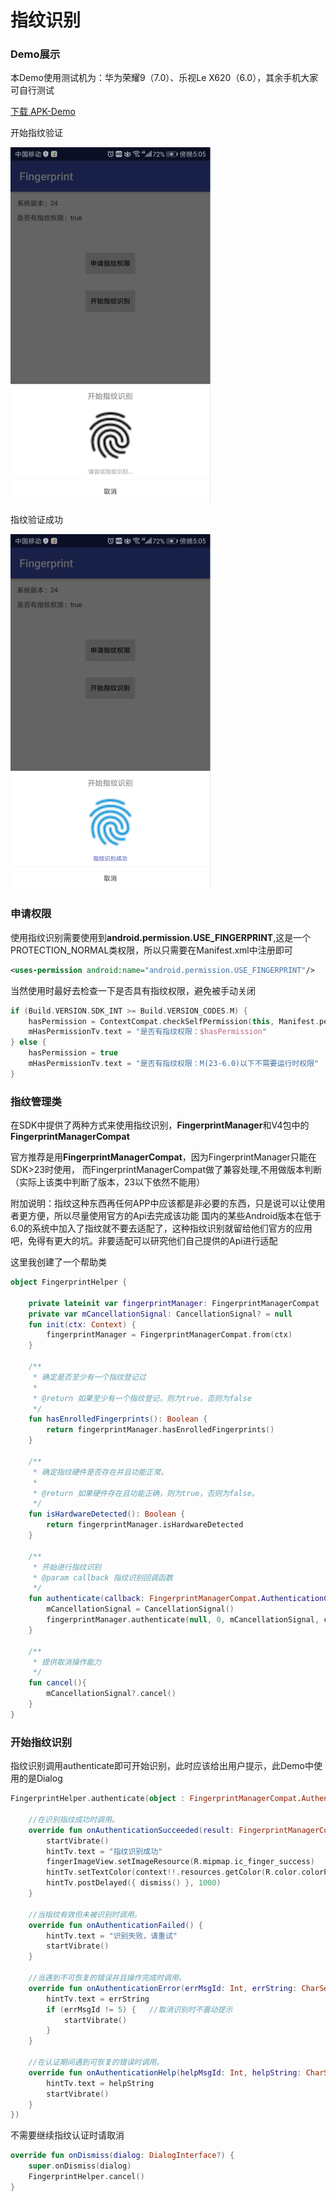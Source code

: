 # 指纹识别

### Demo展示
本Demo使用测试机为：华为荣耀9（7.0）、乐视Le X620（6.0），其余手机大家可自行测试

[下载 APK-Demo](apk/app-debug.apk)

开始指纹验证

 ![1.jpg](https://github.com/leiyun1993/Fingerprint/raw/master/screenshot/1.jpg)

指纹验证成功

 ![2.jpg](https://github.com/leiyun1993/Fingerprint/raw/master/screenshot/2.jpg)

### 申请权限
使用指纹识别需要使用到**android.permission.USE_FINGERPRINT**,这是一个PROTECTION_NORMAL类权限，所以只需要在Manifest.xml中注册即可
```xml
<uses-permission android:name="android.permission.USE_FINGERPRINT"/>
```
当然使用时最好去检查一下是否具有指纹权限，避免被手动关闭
```kotlin
if (Build.VERSION.SDK_INT >= Build.VERSION_CODES.M) {
    hasPermission = ContextCompat.checkSelfPermission(this, Manifest.permission.USE_FINGERPRINT) == PackageManager.PERMISSION_GRANTED
    mHasPermissionTv.text = "是否有指纹权限：$hasPermission"
} else {
    hasPermission = true
    mHasPermissionTv.text = "是否有指纹权限：M(23-6.0)以下不需要运行时权限"
}
```

### 指纹管理类
在SDK中提供了两种方式来使用指纹识别，**FingerprintManager**和V4包中的**FingerprintManagerCompat**

官方推荐是用**FingerprintManagerCompat**，因为FingerprintManager只能在SDK>23时使用，
而FingerprintManagerCompat做了兼容处理,不用做版本判断（实际上该类中判断了版本，23以下依然不能用）

附加说明：指纹这种东西再任何APP中应该都是非必要的东西，只是说可以让使用者更方便，所以尽量使用官方的Api去完成该功能
国内的某些Android版本在低于6.0的系统中加入了指纹就不要去适配了，这种指纹识别就留给他们官方的应用吧，免得有更大的坑。非要适配可以研究他们自己提供的Api进行适配

这里我创建了一个帮助类
```kotlin
object FingerprintHelper {

    private lateinit var fingerprintManager: FingerprintManagerCompat
    private var mCancellationSignal: CancellationSignal? = null
    fun init(ctx: Context) {
        fingerprintManager = FingerprintManagerCompat.from(ctx)
    }

    /**
     * 确定是否至少有一个指纹登记过
     *
     * @return 如果至少有一个指纹登记，则为true，否则为false
     */
    fun hasEnrolledFingerprints(): Boolean {
        return fingerprintManager.hasEnrolledFingerprints()
    }

    /**
     * 确定指纹硬件是否存在并且功能正常。
     *
     * @return 如果硬件存在且功能正确，则为true，否则为false。
     */
    fun isHardwareDetected(): Boolean {
        return fingerprintManager.isHardwareDetected
    }

    /**
     * 开始进行指纹识别
     * @param callback 指纹识别回调函数
     */
    fun authenticate(callback: FingerprintManagerCompat.AuthenticationCallback) {
        mCancellationSignal = CancellationSignal()
        fingerprintManager.authenticate(null, 0, mCancellationSignal, callback, null)
    }

    /**
     * 提供取消操作能力
     */
    fun cancel(){
        mCancellationSignal?.cancel()
    }
}
```
### 开始指纹识别
指纹识别调用authenticate即可开始识别，此时应该给出用户提示，此Demo中使用的是Dialog
```kotlin
FingerprintHelper.authenticate(object : FingerprintManagerCompat.AuthenticationCallback() {

    //在识别指纹成功时调用。
    override fun onAuthenticationSucceeded(result: FingerprintManagerCompat.AuthenticationResult?) {
        startVibrate()
        hintTv.text = "指纹识别成功"
        fingerImageView.setImageResource(R.mipmap.ic_finger_success)
        hintTv.setTextColor(context!!.resources.getColor(R.color.colorPrimary))
        hintTv.postDelayed({ dismiss() }, 1000)
    }

    //当指纹有效但未被识别时调用。
    override fun onAuthenticationFailed() {
        hintTv.text = "识别失败，请重试"
        startVibrate()
    }

    //当遇到不可恢复的错误并且操作完成时调用。
    override fun onAuthenticationError(errMsgId: Int, errString: CharSequence?) {
        hintTv.text = errString
        if (errMsgId != 5) {   //取消识别时不震动提示
            startVibrate()
        }
    }

    //在认证期间遇到可恢复的错误时调用。
    override fun onAuthenticationHelp(helpMsgId: Int, helpString: CharSequence?) {
        hintTv.text = helpString
        startVibrate()
    }
})
```
不需要继续指纹认证时请取消
```kotlin
override fun onDismiss(dialog: DialogInterface?) {
    super.onDismiss(dialog)
    FingerprintHelper.cancel()
}
```

